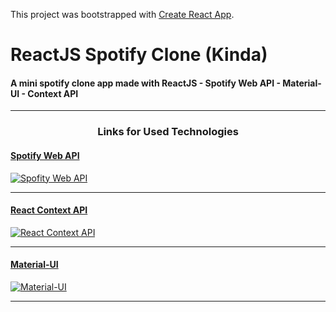 This project was bootstrapped with [Create React App](https://github.com/facebook/create-react-app).


# ReactJS Spotify Clone (Kinda)

#### A mini spotify clone app made with **ReactJS - Spotify Web API - Material-UI - Context API** #####

--- 

<h3 align="center">Links for Used Technologies</h3>

<a href="https://developer.spotify.com/documentation/web-api/" target= "_blank"><h4>Spotify Web API</h4></a>

[![Spofity Web API](https://developer.spotify.com/assets/WebAPI_intro.png)](https://developer.spotify.com/documentation/web-api/)

---

<a href="https://reactjs.org/docs/context.html" target= "_blank"><h4>React Context API</h4></a>

[![React Context API](https://www.qed42.com/sites/default/files/2020-05/Context%20API%20in%20React%20with%20Hooks.png)](https://reactjs.org/docs/context.html)

---

<a href="https://material-ui.com/" target= "_blank"><h4>Material-UI</h4></a>

[![Material-UI](https://i.morioh.com/2020/01/11/cfd101025c1a.jpg)](https://material-ui.com/)

---
